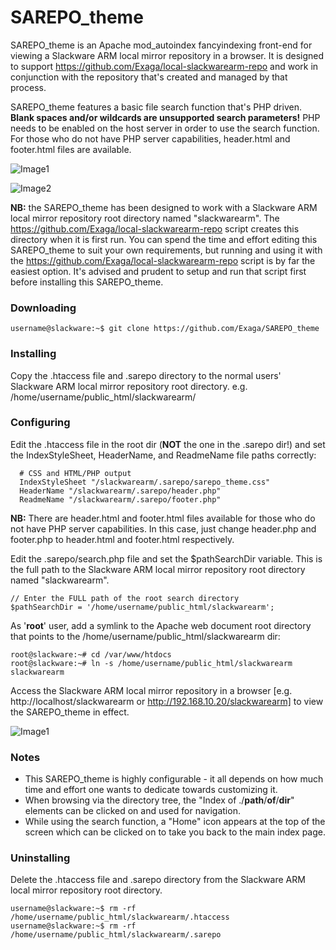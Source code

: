 # SAREPO_theme
SAREPO_theme is an Apache mod_autoindex fancyindexing front-end for viewing a Slackware ARM local mirror repository in a browser. It is designed to support https://github.com/Exaga/local-slackwarearm-repo and work in conjunction with the repository that's created and managed by that process.

SAREPO_theme features a basic file search function that's PHP driven. **Blank spaces and/or wildcards are unsupported search parameters!** PHP needs to be enabled on the host server in order to use the search function. For those who do not have PHP server capabilities, header.html and footer.html files are available.

![Image1](https://user-images.githubusercontent.com/19157861/189742610-ed412292-0a20-465a-9e56-9b4cfcf760d6.jpg)

![Image2](https://user-images.githubusercontent.com/19157861/189724616-551b75b5-cb33-49cc-86dd-71eadfb69298.jpg)

**NB:** the SAREPO_theme has been designed to work with a Slackware ARM local mirror repository root directory named "slackwarearm". The  https://github.com/Exaga/local-slackwarearm-repo script creates this directory when it is first run. You can spend the time and effort editing this SAREPO_theme to suit your own requirements, but running and using it with the https://github.com/Exaga/local-slackwarearm-repo script is by far the easiest option. It's advised and prudent to setup and run that script first before installing this SAREPO_theme.

### Downloading ###
```
username@slackware:~$ git clone https://github.com/Exaga/SAREPO_theme
```

### Installing ###
Copy the .htaccess file and .sarepo directory to the normal users' Slackware ARM local mirror repository root directory. e.g. /home/username/public_html/slackwarearm/

### Configuring ###
Edit the .htaccess file in the root dir (**NOT** the one in the .sarepo dir!) and set the IndexStyleSheet, HeaderName, and ReadmeName file paths correctly:
```
  # CSS and HTML/PHP output 
  IndexStyleSheet "/slackwarearm/.sarepo/sarepo_theme.css"  
  HeaderName "/slackwarearm/.sarepo/header.php"
  ReadmeName "/slackwarearm/.sarepo/footer.php"
```
**NB:** There are header.html and footer.html files available for those who do not have PHP server capabilities. In this case, just change header.php and footer.php to header.html and footer.html respectively.

Edit the .sarepo/search.php file and set the $pathSearchDir variable. This is the full path to the Slackware ARM local mirror repository root directory named "slackwarearm".
```
// Enter the FULL path of the root search directory
$pathSearchDir = '/home/username/public_html/slackwarearm';
```


As '**root**' user, add a symlink to the Apache web document root directory that points to the /home/username/public_html/slackwarearm dir:
```
root@slackware:~# cd /var/www/htdocs 
root@slackware:~# ln -s /home/username/public_html/slackwarearm slackwarearm
```

Access the Slackware ARM local mirror repository in a browser [e.g. http://localhost/slackwarearm or http://192.168.10.20/slackwarearm] to view the SAREPO_theme in effect.

![Image1](https://user-images.githubusercontent.com/19157861/189724543-b48a258d-36a0-4fe6-b00d-4fcea33aeeec.jpg)

### Notes ###
* This SAREPO_theme is highly configurable - it all depends on how much time and effort one wants to dedicate towards customizing it.
* When browsing via the directory tree, the "Index of ./**path**/**of**/**dir**" elements can be clicked on and used for navigation.
* While using the search function, a "Home" icon appears at the top of the screen which can be clicked on to take you back to the main index page.


### Uninstalling ###
Delete the .htaccess file and .sarepo directory from the Slackware ARM local mirror repository root directory.
```
username@slackware:~$ rm -rf /home/username/public_html/slackwarearm/.htaccess
username@slackware:~$ rm -rf /home/username/public_html/slackwarearm/.sarepo
```


